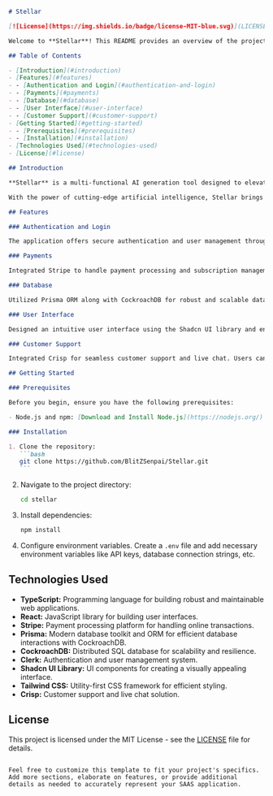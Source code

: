 ````markdown
# Stellar

[![License](https://img.shields.io/badge/license-MIT-blue.svg)](LICENSE)

Welcome to **Stellar**! This README provides an overview of the project, its features, technologies used, and how to get started.

## Table of Contents

- [Introduction](#introduction)
- [Features](#features)
- - [Authentication and Login](#authentication-and-login)
- - [Payments](#payments)
- - [Database](#database)
- - [User Interface](#user-interface)
- - [Customer Support](#customer-support)
- [Getting Started](#getting-started)
- - [Prerequisites](#prerequisites)
- - [Installation](#installation)
- [Technologies Used](#technologies-used)
- [License](#license)

## Introduction

**Stellar** is a multi-functional AI generation tool designed to elevate your creativity across various domains. Whether you're looking to engage in compelling conversations, streamline code creation, craft captivating images, produce dynamic videos, compose harmonious music, or explore a world of innovative possibilities, Stellar has got you covered.

With the power of cutting-edge artificial intelligence, Stellar brings together the realms of conversation, code, images, videos, and music like never before. This project serves as a testament to my skills and creativity, residing at the intersection of technology and imagination. It's important to note that Stellar is intended for testing and showcase purposes, making it an invaluable addition to my resume. Discover the potential of AI-driven creation and take a glimpse into the future with Stellar.

## Features

### Authentication and Login

The application offers secure authentication and user management through Clerk. Users can easily sign up, log in, and manage their accounts.

### Payments

Integrated Stripe to handle payment processing and subscription management. Users can securely make payments and manage their subscription plans. U can add any test credit card for payments

### Database

Utilized Prisma ORM along with CockroachDB for robust and scalable data storage. This ensures efficient interactions with the database and data integrity.

### User Interface

Designed an intuitive user interface using the Shadcn UI library and enhanced styling with Tailwind CSS. This combination offers a visually appealing and responsive experience.

### Customer Support

Integrated Crisp for seamless customer support and live chat. Users can get instant assistance and have their questions answered in real time.

## Getting Started

### Prerequisites

Before you begin, ensure you have the following prerequisites:

- Node.js and npm: [Download and Install Node.js](https://nodejs.org/)

### Installation

1. Clone the repository:
   ```bash
   git clone https://github.com/BlitZSenpai/Stellar.git
   ```
````

2. Navigate to the project directory:
   ```bash
   cd stellar
   ```
3. Install dependencies:

   ```bash
   npm install
   ```

4. Configure environment variables. Create a `.env` file and add necessary environment variables like API keys, database connection strings, etc.

## Technologies Used

- **TypeScript:** Programming language for building robust and maintainable web applications.
- **React:** JavaScript library for building user interfaces.
- **Stripe:** Payment processing platform for handling online transactions.
- **Prisma:** Modern database toolkit and ORM for efficient database interactions with CockroachDB.
- **CockroachDB:** Distributed SQL database for scalability and resilience.
- **Clerk:** Authentication and user management system.
- **Shadcn UI Library:** UI components for creating a visually appealing interface.
- **Tailwind CSS:** Utility-first CSS framework for efficient styling.
- **Crisp:** Customer support and live chat solution.

## License

This project is licensed under the MIT License - see the [LICENSE](LICENSE) file for details.

```

Feel free to customize this template to fit your project's specifics. Add more sections, elaborate on features, or provide additional details as needed to accurately represent your SAAS application.
```
